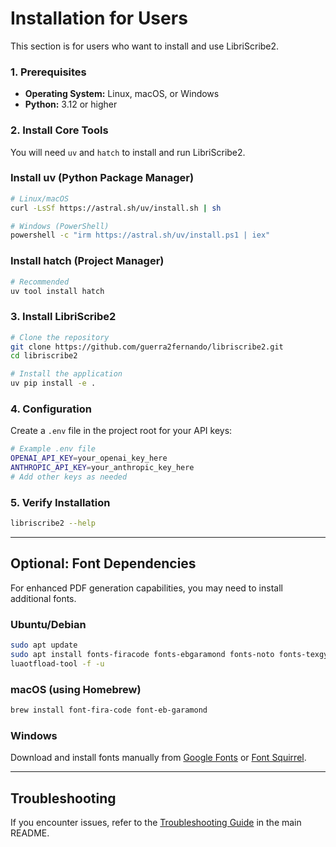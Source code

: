 # Installation for Users

This section is for users who want to install and use LibriScribe2.

### 1. Prerequisites

- **Operating System:** Linux, macOS, or Windows
- **Python:** 3.12 or higher

### 2. Install Core Tools

You will need `uv` and `hatch` to install and run LibriScribe2.

### Install uv (Python Package Manager)

```bash
# Linux/macOS
curl -LsSf https://astral.sh/uv/install.sh | sh

# Windows (PowerShell)
powershell -c "irm https://astral.sh/uv/install.ps1 | iex"
```

### Install hatch (Project Manager)

```bash
# Recommended
uv tool install hatch
```

### 3. Install LibriScribe2

```bash
# Clone the repository
git clone https://github.com/guerra2fernando/libriscribe2.git
cd libriscribe2

# Install the application
uv pip install -e .
```

### 4. Configuration

Create a `.env` file in the project root for your API keys:

```bash
# Example .env file
OPENAI_API_KEY=your_openai_key_here
ANTHROPIC_API_KEY=your_anthropic_key_here
# Add other keys as needed
```

### 5. Verify Installation

```bash
libriscribe2 --help
```

---

## Optional: Font Dependencies

For enhanced PDF generation capabilities, you may need to install additional fonts.

### Ubuntu/Debian

```bash
sudo apt update
sudo apt install fonts-firacode fonts-ebgaramond fonts-noto fonts-texgyre fonts-noto-color-emoji texlive-luatex texlive-lang-french
luaotfload-tool -f -u
```

### macOS (using Homebrew)

```bash
brew install font-fira-code font-eb-garamond
```

### Windows

Download and install fonts manually from [Google Fonts](https://fonts.google.com/) or [Font Squirrel](https://www.fontsquirrel.com/).

---

## Troubleshooting

If you encounter issues, refer to the [Troubleshooting Guide](../../README.md#troubleshooting) in the main README.
